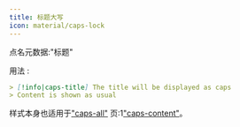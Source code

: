 ```yaml
---
title: 标题大写
icon: material/caps-lock
---
```


点名元数据:"标题"

用法 :

```md
> [!info|caps-title] The title will be displayed as caps
> Content is shown as usual
```

样式本身也适用于["caps-all"](../combined-styling/page-16.md)
页:1["caps-content"](../content-styling/page-6.md)。

